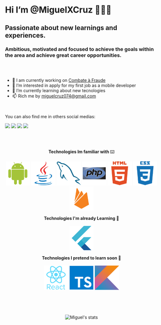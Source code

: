 

<!---
MiguelXCruz/MiguelXCruz is a ✨ special ✨ repository because its `README.md` (this file) appears on your GitHub profile.
You can click the Preview link to take a look at your changes.
--->



<h1>Hi I’m <strong> @MiguelXCruz </strong> 👋👨‍💻</h1>
<h2>Passionate about new learnings and experiences.</h2>
<h3>Ambitious, motivated and focused to achieve the goals within the area and achieve great career opportunities.</h3>
<br>
<br>

- 🔭 I am currently working on [Combate à Fraude](https://github.com/combateafraude)
- 👀 I’m interested in apply for my first job as a mobile developer
- 🌱 I’m currently learning about new tecnologies
- 📫 Rich me by miguelcruz074@gmail.com

<br>
<p> You can also find me in others social medias:</p>

[<img src="https://img.shields.io/badge/twitter-%231DA1F2.svg?&style=for-the-badge&logo=twitter&logoColor=white" />](https://twitter.com/xc_miguel_) 
[<img src="https://img.shields.io/badge/linkedin-%230077B5.svg?&style=for-the-badge&logo=linkedin&logoColor=white" />](https://www.linkedin.com/in/miguelxcruzdevjunior/)
[<img src = "https://img.shields.io/badge/instagram-%23E4405F.svg?&style=for-the-badge&logo=instagram&logoColor=white">](https://www.instagram.com/miguel_x_cruz/) 
[<img src = "https://img.shields.io/badge/facebook-%231877F2.svg?&style=for-the-badge&logo=facebook&logoColor=white">](https://www.facebook.com/profile.php?id=100010016655412)

<p align="center">
  <br>
  <br>
  <br>
  <strong> Technologies Im familiar with </strong> ⌨️
  
  <br>
  <br>
  
  <img src="https://github.com/devicons/devicon/blob/master/icons/android/android-original.svg" alt="android_native" width="80" height="80"/>
  <img src="https://github.com/devicons/devicon/blob/master/icons/java/java-original.svg" alt="java" width="80" height="80"/>
  <img src="https://github.com/devicons/devicon/blob/master/icons/mysql/mysql-original.svg" alt="mysql" width="80" height="80"/>
  <img src="https://github.com/devicons/devicon/blob/master/icons/php/php-original.svg" alt="php" width="80" height="80"/>
  <img src="https://github.com/devicons/devicon/blob/master/icons/html5/html5-plain-wordmark.svg" alt="html5" width="80" height="80"/>
  <img src="https://github.com/devicons/devicon/blob/master/icons/css3/css3-plain-wordmark.svg" alt="css3" width="80" height="80"/>
  <img src="https://github.com/devicons/devicon/blob/master/icons/firebase/firebase-plain.svg" alt="firebase" width="80" height="80"/>
  
  <br>
 </p>
 <p align="center">
  <strong> Technologies I'm already Learning </strong>📖
  
  <br>
  <br>
    <img src="https://github.com/devicons/devicon/blob/master/icons/flutter/flutter-original.svg" alt="Flutter" width="80" height="80"/>   

    
  <br>
  </p>
  
  <p align="center">
  <strong> Technologies I pretend to learn soon </strong> 🔎
  
  <br>
  <br>
    <img src="https://github.com/devicons/devicon/blob/master/icons/react/react-original-wordmark.svg" alt="React" width="80" height="80"/>
    <img src="https://github.com/devicons/devicon/blob/master/icons/typescript/typescript-original.svg" alt="TS" width="80" height="80"/>
    <img src="https://github.com/devicons/devicon/blob/master/icons/kotlin/kotlin-original.svg" alt="Kotlin" width="80" height="80"/> 
 <br>
 </p>
 
 <p align="center">
  <br>
  <br>
  <br>
    <p align="center">
      <span>
        <img src="https://github-readme-stats.vercel.app/api?username=MiguelXCruz" alt="Miguel's stats" height=180 />
      </span>      
   </p>
  </p>
  <br>
  <br>
    
<br>
